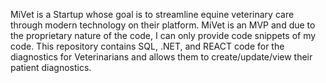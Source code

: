 MiVet is a Startup whose goal is to streamline equine veterinary care through modern technology on their platform. MiVet is an MVP and due to the proprietary nature of the code, I can only provide code snippets of my code. This repository contains SQL, .NET, and REACT code for the diagnostics for Veterinarians and allows them to create/update/view their patient diagnostics.
